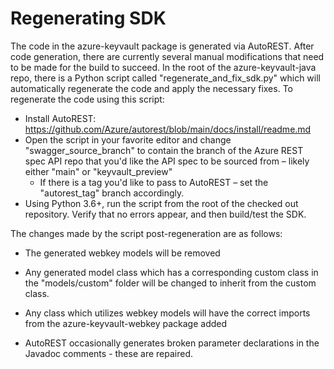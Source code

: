 # Regenerating SDK

The code in the azure-keyvault package is generated via AutoREST. After code generation, there are currently several manual modifications that need to be made for the build to succeed. In the root of the azure-keyvault-java repo, there is a Python script called "regenerate_and_fix_sdk.py" which will automatically regenerate the code and apply the necessary fixes. To regenerate the code using this script:

- Install AutoREST: https://github.com/Azure/autorest/blob/main/docs/install/readme.md
- Open the script in your favorite editor and change "swagger_source_branch" to contain the branch of the Azure REST spec API repo that you'd like the API spec to be sourced from – likely either "main" or "keyvault_preview"
  - If there is a tag you'd like to pass to AutoREST – set the "autorest_tag" branch accordingly.
- Using Python 3.6+, run the script from the root of the checked out repository. Verify that no errors appear, and then build/test the SDK.



The changes made by the script post-regeneration are as follows:

* The generated webkey models will be removed


* Any generated model class which has a corresponding custom class in the "models/custom" folder will be changed to inherit from the custom class.
* Any class which utilizes webkey models will have the correct imports from the azure-keyvault-webkey package added
* AutoREST occasionally generates broken parameter declarations in the Javadoc comments - these are repaired.
